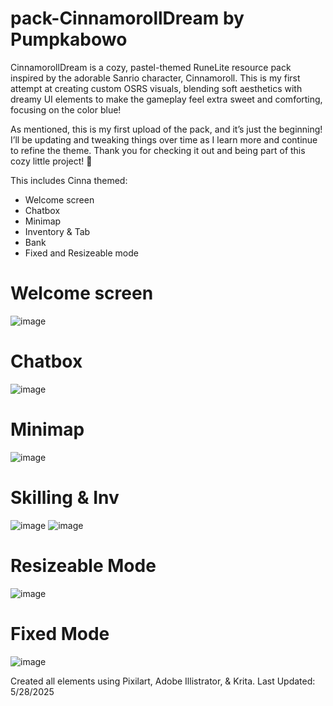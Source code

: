 # pack-CinnamorollDream by Pumpkabowo

CinnamorollDream is a cozy, pastel-themed RuneLite resource pack inspired by the adorable Sanrio character, Cinnamoroll. This is my first attempt at creating custom OSRS visuals, blending soft aesthetics with dreamy UI elements to make the gameplay feel extra sweet and comforting, focusing on the color blue! 

As mentioned, this is my first upload of the pack, and it’s just the beginning! I’ll be updating and tweaking things over time as I learn more and continue to refine the theme. Thank you for checking it out and being part of this cozy little project! 💫


This includes Cinna themed:
- Welcome screen
- Chatbox
- Minimap
- Inventory & Tab
- Bank
- Fixed and Resizeable mode

# Welcome screen
![image](https://github.com/user-attachments/assets/ae8e96f6-94aa-443a-bcae-a2534d29c353)

# Chatbox
![image](https://github.com/user-attachments/assets/a1e939da-624c-4507-8e9c-9e8becebd0ec)

# Minimap
![image](https://github.com/user-attachments/assets/7af911f0-f414-423f-a45f-c9141419ce9d)


# Skilling & Inv
![image](https://github.com/user-attachments/assets/81cbd3c5-cd8b-4c0d-82a5-68382e34ee49)
![image](https://github.com/user-attachments/assets/69ee4fd2-4849-4f05-bdbf-8e69093df757)

# Resizeable Mode
![image](https://github.com/user-attachments/assets/2c27d4ab-8a20-4cfe-aada-275b3e339e1f)


# Fixed Mode
![image](https://github.com/user-attachments/assets/19e999ae-728d-493d-ad3a-77594be932e8)




Created all elements using Pixilart, Adobe Illistrator, & Krita.
Last Updated: 5/28/2025



